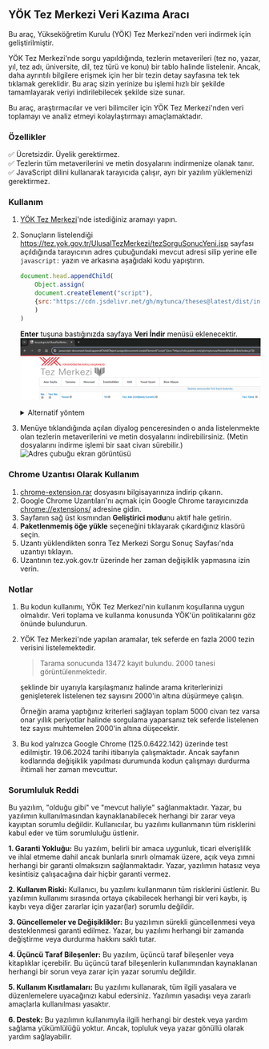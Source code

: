 ## YÖK Tez Merkezi Veri Kazıma Aracı

Bu araç, Yükseköğretim Kurulu (YÖK) Tez Merkezi'nden veri indirmek için geliştirilmiştir.

YÖK Tez Merkezi'nde sorgu yapıldığında, tezlerin metaverileri (tez no, yazar, yıl, tez adı, üniversite, dil, tez türü ve konu) bir tablo halinde listelenir. Ancak, daha ayrıntılı bilgilere erişmek için her bir tezin detay sayfasına tek tek tıklamak gereklidir. Bu araç sizin yerinize bu işlemi hızlı bir şekilde tamamlayarak veriyi indirilebilecek şekilde size sunar.

Bu araç, araştırmacılar ve veri bilimciler için YÖK  Tez Merkezi'nden veri toplamayı ve analiz etmeyi kolaylaştırmayı amaçlamaktadır.

### Özellikler

✅ Ücretsizdir. Üyelik gerektirmez.  
✅ Tezlerin tüm metaverilerini ve metin dosyalarını indirmenize olanak tanır.  
✅ JavaScript dilini kullanarak tarayıcıda çalışır, ayrı bir yazılım yüklemenizi gerektirmez.

### Kullanım

1.  [YÖK Tez Merkezi](https://tez.yok.gov.tr/UlusalTezMerkezi/)'nde istediğiniz aramayı yapın.
2.  Sonuçların listelendiği https://tez.yok.gov.tr/UlusalTezMerkezi/tezSorguSonucYeni.jsp sayfası açıldığında tarayıcının adres çubuğundaki mevcut adresi silip yerine elle `javascript:` yazın ve arkasına aşağıdaki kodu yapıştırın.
    ```js
    document.head.appendChild(
        Object.assign(
    	document.createElement("script"),
    	{src:"https://cdn.jsdelivr.net/gh/mytunca/theses@latest/dist/index.js"}
        )
    )
    ```
    **Enter** tuşuna bastığınızda sayfaya **Veri İndir** menüsü eklenecektir.
    ![Adres çubuğu ekran görüntüsü](src/assets/images/ss1.png)

	 <details>
	  <summary>Alternatif yöntem</summary>
	
	  #### Yukarıdaki yöntem çalışmazsa
	
	  - https://tez.yok.gov.tr/UlusalTezMerkezi/tezSorguSonucYeni.jsp sayfası açıkken F12 tuşuna basarak tarayıcınızın geliştirici araçlarını açın ve **Console** sekmesine geçin.
	  - Yukarıdaki kodu kopyalayıp konsola yapıştırın, ardından **Enter** tuşuna basın.
	    > **Not**
	    >
	    >Konsola daha önce kod yapıştırmadıysanız yapıştırma engeliyle **(paste protection)** karşılaşmanız olasıdır. Bu engeli kaldırmak için tarayıcınız bir öneride bulunacaktır. Örneğin Google Chrome için **allow pasting** komutunu kullanmanız gerekecektir. Engeli kaldırdıktan sonra kodu tekrar yapıştırın.
	</details>

3.  Menüye tıklandığında açılan diyalog penceresinden o anda listelenmekte olan tezlerin metaverilerini ve metin dosyalarını indirebilirsiniz. (Metin dosyalarını indirme işlemi bir saat civarı sürebilir.)
![Adres çubuğu ekran görüntüsü](src/assets/images/screencast1.gif)

### Chrome Uzantısı Olarak Kullanım
1. [chrome-extension.rar](/chrome-extension.rar) dosyasını bilgisayarınıza indirip çıkarın.
2. Google Chrome Uzantıları'nı açmak için Google Chrome tarayıcınızda [chrome://extensions/](chrome://extensions/) adresine gidin.
3. Sayfanın sağ üst kısmından **Geliştirici modu**nu aktif hale getirin.
4. **Paketlenmemiş öğe yükle** seçeneğini tıklayarak çıkardığınız klasörü seçin.
5. Uzantı yüklendikten sonra Tez Merkezi Sorgu Sonuç Sayfası'nda uzantıyı tıklayın.
6. Uzantının tez.yok.gov.tr üzerinde her zaman değişiklik yapmasına izin verin. 


### Notlar

1. Bu kodun kullanımı, YÖK Tez Merkezi'nin kullanım koşullarına uygun olmalıdır. Veri toplama ve kullanma konusunda YÖK'ün politikalarını göz önünde bulundurun.
2. YÖK Tez Merkezi'nde yapılan aramalar, tek seferde en fazla 2000 tezin verisini listelemektedir.

   > Tarama sonucunda 13472 kayıt bulundu. 2000 tanesi görüntülenmektedir.

   şeklinde bir uyarıyla karşılaşmanız halinde arama kriterlerinizi genişleterek listelenen tez sayısını 2000'in altına düşürmeye çalışın.

   Örneğin arama yaptığınız kriterleri sağlayan toplam 5000 civarı tez varsa onar yıllık periyotlar halinde sorgulama yaparsanız tek seferde listelenen tez sayısı muhtemelen 2000'in altına düşecektir.

3. Bu kod yalnızca Google Chrome (125.0.6422.142) üzerinde test edilmiştir. 19.06.2024 tarihi itibarıyla çalışmaktadır. Ancak sayfanın kodlarında değişiklik yapılması durumunda kodun çalışmayı durdurma ihtimali her zaman mevcuttur.

### Sorumluluk Reddi
Bu yazılım, "olduğu gibi" ve "mevcut haliyle" sağlanmaktadır. Yazar, bu yazılımın kullanılmasından kaynaklanabilecek herhangi bir zarar veya kayıptan sorumlu değildir. Kullanıcılar, bu yazılımı kullanmanın tüm risklerini kabul eder ve tüm sorumluluğu üstlenir.

**1. Garanti Yokluğu:** Bu yazılım, belirli bir amaca uygunluk, ticari elverişlilik ve ihlal etmeme dahil ancak bunlarla sınırlı olmamak üzere, açık veya zımni herhangi bir garanti olmaksızın sağlanmaktadır. Yazar, yazılımın hatasız veya kesintisiz çalışacağına dair hiçbir garanti vermez.

**2. Kullanım Riski:** Kullanıcı, bu yazılımı kullanmanın tüm risklerini üstlenir. Bu yazılımın kullanımı sırasında ortaya çıkabilecek herhangi bir veri kaybı, iş kaybı veya diğer zararlar için yazar(lar) sorumlu değildir.

**3. Güncellemeler ve Değişiklikler:** Bu yazılımın sürekli güncellenmesi veya desteklenmesi garanti edilmez. Yazar, bu yazılımı herhangi bir zamanda değiştirme veya durdurma hakkını saklı tutar.

**4. Üçüncü Taraf Bileşenler:** Bu yazılım, üçüncü taraf bileşenler veya kitaplıklar içerebilir. Bu üçüncü taraf bileşenlerin kullanımından kaynaklanan herhangi bir sorun veya zarar için yazar sorumlu değildir.

**5. Kullanım Kısıtlamaları:** Bu yazılımı kullanarak, tüm ilgili yasalara ve düzenlemelere uyacağınızı kabul edersiniz. Yazılımın yasadışı veya zararlı amaçlarla kullanılması yasaktır.

**6. Destek:** Bu yazılımın kullanımıyla ilgili herhangi bir destek veya yardım sağlama yükümlülüğü yoktur. Ancak, topluluk veya yazar gönüllü olarak yardım sağlayabilir.
